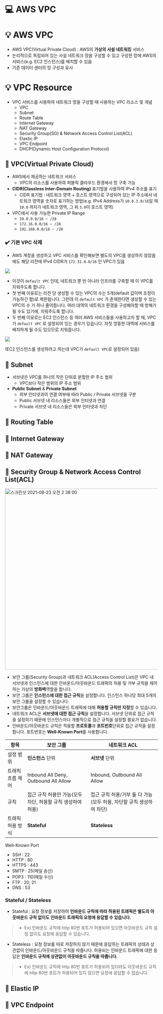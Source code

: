 
💻 AWS VPC
===============
# 💡 AWS VPC 

* AWS VPC(Virtual Private Cloud) : AWS의 **가상의 사설 네트워킹** 서비스
* 논리적으로 독립되어 있는 사설 네트워크 망을 구성할 수 있고 구성한 망에 AWS의 서비스(e.g. EC2 인스턴스)를 배치할 수 있음
* 기존 데이터 센터의 망 구성과 유사

# 💡 VPC Resource

* VPC 서비스를 사용하여 네트워크 망을 구성할 때 사용하는 VPC 리소스 및 개념
  * VPC
  * Subnet
  * Route Table
  * Internet Gateway
  * NAT Gateway
  * Security Group(SG) & Network Access Control List(ACL)
  * Elastic IP
  * VPC Endpoint
  * DHCP(Dynamic Host Configuration Protocol)
 

## 📌 VPC(Virtual Private Cloud)

* AWS에서 제공하는 네트워크 서비스
  * VPC의 리소스를 사용하여 퍼블릭 클라우드 환경에서 망 구축 가능
* **CIDR(Classless Inter-Domain Routing)** 표기법을 사용하여 IPv4 주소를 표기
  * CIDR 표기법 : 네트워크 영역 + 호스트 영역으로 구성되어 있는 IP 주소에서 네트워크 영역을 숫자로 표기하는 방법(e.g. IPv4 Address가 `10.0.3.0/16`일 때 `10.0` 까지가 네트워크 영역, 그 뒤 `3.0`이 호스트 영역)
* VPC에서 사용 가능한 Private IP Range
  * `10.0.0.0/16 ~ /28`
  * `172.16.0.0/16 ~ /28`
  * `192.168.0.0/16 ~ /28`

### ✔️ 기본 VPC 삭제

* AWS 계정을 생성하고 VPC 서비스를 확인해보면 별도의 VPC를 생성하지 않았음에도 해당 리전에  IPv4 CIDR가 `172.31.0.0/16` 인 VPC가 있음

![](https://images.velog.io/images/dustjs159/post/f0332ff4-3d16-44d1-88f3-9b2eddf1400d/%E1%84%89%E1%85%B3%E1%84%8F%E1%85%B3%E1%84%85%E1%85%B5%E1%86%AB%E1%84%89%E1%85%A3%E1%86%BA%202022-03-07%20%E1%84%8B%E1%85%A9%E1%84%92%E1%85%AE%2010.54.40.png)

* 이것이 ``default VPC`` 인데, 네트워크 뿐 만 아니라 인프라를 구축할 때 이 VPC를 지워주도록 합니다. 
* 첫 번째 이유로는 리전 당 생성할 수 있는 VPC의 수는 5개(default 값이며 조정이 가능하긴 함)로 제한됩니다. 그런데 이 ``default VPC`` 가 존재한다면 생성할 수 있는 VPC의 수 가 하나 줄어듭니다. 여러 대역의 네트워크 환경을 구성해야할 때 방해가 될 수도 있기에, 지워주도록 합니다.
* 두 번째 이유로는 EC2 인스턴스 등 여러 AWS 서비스들을 사용하고자 할 때, VPC가 ``default VPC`` 로 설정되어 있는 경우가 있습니다. 자칫 엉뚱한 대역에 서비스를 배치하게 될 수도 있으므로 지워줍니다.

![](https://images.velog.io/images/dustjs159/post/94f8ccff-1825-45af-a7c1-f2b375fe7425/%E1%84%89%E1%85%B3%E1%84%8F%E1%85%B3%E1%84%85%E1%85%B5%E1%86%AB%E1%84%89%E1%85%A3%E1%86%BA%202022-03-07%20%E1%84%8B%E1%85%A9%E1%84%92%E1%85%AE%2011.12.06.png)

(EC2 인스턴스를 생성하려고 하는데 VPC가 ``default VPC``로 설정되어 있음)

## 📌 Subnet

* 서브넷은 VPC를 하나의 작은 단위로 분할한 IP 주소 범위
  * VPC보다 작은 범위의 IP 주소 범위
* **Public Subnet** & **Private Subnet**
  * 외부 인터넷과의 연결 여부에 따라 Public / Private 서브넷을 구분
  * Public 서브넷 내 리소스들은 외부 인터넷과 연결
  * Private 서브넷 내 리소스들은 외부 인터넷과 차단

## 📌 Routing Table

## 📌 Internet Gateway

## 📌 NAT Gateway

## 📌 Security Group & Network Access Control List(ACL)

<img width="595" alt="스크린샷 2021-08-23 오전 2 38 00" src="https://user-images.githubusercontent.com/57285121/130364617-cb599b6c-df73-424c-84ee-ea367c28a24d.png">
   
* 보안 그룹(Security Group)과 네트워크 ACL(Access Control List)은 VPC 내 서브넷과 인스턴스에 대한 인바운드/아웃바운드 트래픽의 허용 및 거부 규칙을 제어하는 가상의 **방화벽**역할을 합니다.
* 보안 그룹은 **인스턴스에 대한 접근 규칙**을 설정합니다. 인스턴스 하나당 최대 5개의 보안 그룹을 설정할 수 있습니다.
* 보안그룹은 인바운드/아웃바운드 트래픽에 대해 **허용할 규칙만 지정**할 수 있습니다.
* 네트워크 ACL은 **서브넷에 대한 접근 규칙**을 설정합니다. 서브넷 단위로 접근 규칙을 설정하기 때문에 인스턴스마다 개별적으로 접근 규칙을 설정할 필요가 없습니다.
* 인바운드/아웃바운드 규칙은 적용할 **프로토콜**과 **포트번호**단위로 접근 규칙을 설정합니다. 포트번호는 **Well-Known Port**를 사용합니다.
   
|항목|보안 그룹|네트워크 ACL|
|------|---|---|
|설정 범위|**인스턴스** 단위|**서브넷** 단위|
|트래픽 흐름 제어|Inbound All Deny, Outbound All Allow|Inbound, Outbound All Allow|
|규칙|접근 규칙 허용만 가능(모두 차단, 허용할 규칙 생성하여 허용)|접근 규칙 허용/거부 둘 다 가능(모두 허용, 차단할 규칙 생성하여 차단)|
|트래픽 허용 방식|**Stateful**|**Stateless**|
   
Well-Known Port
* SSH : 22
* HTTP : 80
* HTTPS : 443
* SMTP : 25(메일 송신)
* POP3 : 110(메일 수신)
* FTP : 20, 21
* DNS : 53

### Stateful / Stateless
* Stateful : 요청 정보를 저장하여 **인바운드 규칙에 따라 허용된 트래픽은 별도의 아웃바운드 규칙 없이도 인바운드 트래픽의 요청에 응답할 수 있습니다.**   
> * Ex) 인바운드 규칙에 http 80번 포트가 허용되어 있으면 아웃바운드 규칙 설정 없이도 요청에 응답할 수 있습니다.   
* Stateless : 요청 정보를 따로 저장하지 않기 때문에 응답하는 트래픽의 상태과 상관없이 인바운드/아웃바운드 규칙을 따릅니다. 허용되는 인바운드 트래픽에 대한 응답은 **인바운드 규칙에 상관없이 아웃바운드 규칙을 따릅니다.**   
> * Ex) 인바운드 규칙에 http 80번 포트가 허용되어 있더라도 아웃바운드 규칙에 http 80번 포트가 허용되어 있지 않으면 요청에 응답할 수 없습니다.


## 📌 Elastic IP

## 📌 VPC Endpoint
